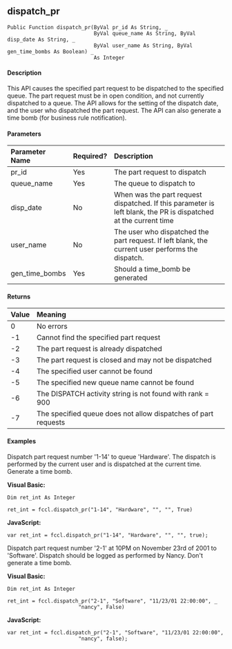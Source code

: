 dispatch_pr
-----------

```
Public Function dispatch_pr(ByVal pr_id As String, _
                            ByVal queue_name As String, ByVal disp_date As String, _
                            ByVal user_name As String, ByVal gen_time_bombs As Boolean) _
                            As Integer
```

#### Description

This API causes the specified part request to be dispatched to the specified queue. The part request must be in open condition, and not currently dispatched to a queue. The API allows for the setting of the dispatch date, and the user who dispatched the part request. The API can also generate a time bomb (for business rule notification).

#### Parameters

| Parameter Name | Required? | Description |
|:--- |:--- |:--- |
| pr_id | Yes | The part request to dispatch |
| queue_name | Yes | The queue to dispatch to |
| disp_date | No | When was the part request dispatched. If this parameter is left blank, the PR is dispatched at the current time |
| user_name | No | The user who dispatched the part request. If left blank, the current user performs the dispatch. |
| gen_time_bombs | Yes | Should a time_bomb be generated |

#### Returns

| Value | Meaning |
|:--- |:--- |
| 0 | No errors |
| -1 | Cannot find the specified part request |
| -2 | The part request is already dispatched |
| -3 | The part request is closed and may not be dispatched |
| -4 | The specified user cannot be found |
| -5 | The specified new queue name cannot be found |
| -6 | The DISPATCH activity string is not found with rank = 900 |
| -7 | The specified queue does not allow dispatches of part requests |

#### Examples

Dispatch part request number '1-14' to queue 'Hardware'. The dispatch is performed by the current user and is dispatched at the current time. Generate a time bomb.

**Visual Basic:**
```
Dim ret_int As Integer

ret_int = fccl.dispatch_pr("1-14", "Hardware", "", "", True)
```

**JavaScript:**
```
var ret_int = fccl.dispatch_pr("1-14", "Hardware", "", "", true);
```

Dispatch part request number '2-1' at 10PM on November 23rd of 2001 to 'Software'. Dispatch should be logged as performed by Nancy. Don't generate a time bomb.

**Visual Basic:**
```
Dim ret_int As Integer

ret_int = fccl.dispatch_pr("2-1", "Software", "11/23/01 22:00:00", _
                       "nancy", False)
```

**JavaScript:**
```
var ret_int = fccl.dispatch_pr("2-1", "Software", "11/23/01 22:00:00",
                       "nancy", false);
```